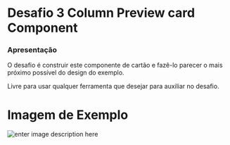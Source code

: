 # Desafio  3 Column Preview card Component

### Apresentação

O desafio é construir este componente de cartão e fazê-lo parecer o mais próximo possível do design do exemplo.

Livre para usar qualquer ferramenta que desejar para auxiliar no desafio.


# Imagem de Exemplo
![enter image description here](https://res.cloudinary.com/dz209s6jk/image/upload/q_auto:good,w_900/Challenges/ap7h50kkrdq7zclbokox.jpg)

